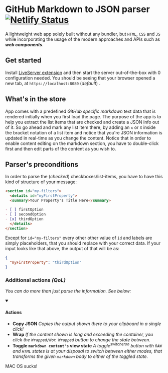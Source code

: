 # GitHub Markdown to JSON parser [![Netlify Status](https://api.netlify.com/api/v1/badges/553a548c-9b15-4558-95a8-cbc8f2b7daa9/deploy-status)](https://app.netlify.com/sites/bani-gh-markdown-to-json/deploys)

A lightweight web app solely built without any bundler, but `HTML`, `CSS` and `JS` while incorporating the usage of the modern approaches and APIs such as **_web components_**.

## Get started

Install [LiveServer extension](https://marketplace.visualstudio.com/items?itemName=ritwickdey.LiveServer) and then start the server out-of-the-box with 0 configuration needed. You should be seeing that your browser opened a new tab, at `https://localhost:8080` (_default_) .

## What's in the store

App comes with a predefined _GitHub specific markdown_ text data that is rendered initially when you first load the page. The purpose of the app is to help you extract the list items that are checked and create a JSON info out of it. So go ahead and mark any list item there, by adding an `x` or `X` inside the bracket notation of a list item and notice that you're JSON information is updated in real-time as you change the content.
Notice that in order to enable content editing on the markdown section, you have to double-click first and then edit parts of the content as you wish to.

## Parser's preconditions

In order to parse the (_checked_) checkboxes/list-items, you have to have this kind of structure of your message:

```md
<section id="my-filters">
  <details id="myFirstProperty">
  <summary>Your Property's Title Here</summary>

- [ ] firstOption
- [ ] secondOption
- [x] thirdOption
  </details>
</section>
```

Except for `id="my-filters"` every other other value of `id` and labels are simply placeholders, that you should replace with your correct data. If your input looks like that above, the output of that will be as:

```json
{
  "myFirstProperty": "thirdOption"
}
```

### Additional actions _(QoL)_

<em>You can do more than just parse the information. See below:</em>

<details id="actions" open>
	<summary><h4>Actions</h4></summary>

- **Copy JSON**
  _Copies the output shown there to your clipboard in a single click!_
- **Wrap**
  <em>If the content shown is long and exceeding the container, you click the `Wrapped/Not Wrapped` button to change the state between. </em>
- **Toggle `markdown content's` view state**
<em>A toggle<sup><em>switcheroo</em></sup> button with `RAW` and `HTML` states is at your disposal to switch between either modes, that transforms the given `markdown` body to either of the toggled state.</em>
</details>

MAC OS sucks!